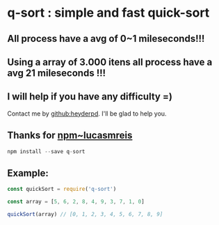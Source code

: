# q-sort : simple and fast quick-sort

## All process have a avg of 0~1 mileseconds!!!
## Using a array of 3.000 itens all process have a avg 21 mileseconds !!!

## I will help if you have any difficulty =)
Contact me by [github:heyderpd](https://github.com/heyderpd). I'll be glad to help you.

## Thanks for [npm~lucasmreis](https://www.npmjs.com/~lucasmreis)
```javascript
npm install --save q-sort
```

## Example:
```javascript
const quickSort = require('q-sort')

const array = [5, 6, 2, 8, 4, 9, 3, 7, 1, 0]

quickSort(array) // [0, 1, 2, 3, 4, 5, 6, 7, 8, 9]
```
